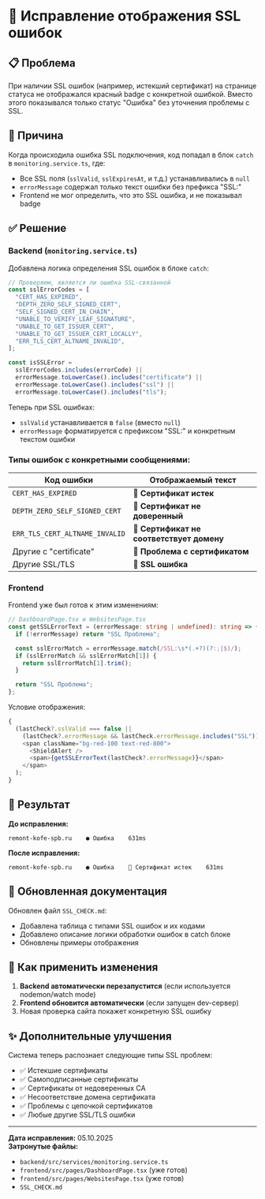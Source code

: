 # 🔧 Исправление отображения SSL ошибок

## 📋 Проблема

При наличии SSL ошибок (например, истекший сертификат) на странице статуса не отображался красный badge с конкретной ошибкой. Вместо этого показывался только статус "Ошибка" без уточнения проблемы с SSL.

## 🎯 Причина

Когда происходила ошибка SSL подключения, код попадал в блок `catch` в `monitoring.service.ts`, где:

- Все SSL поля (`sslValid`, `sslExpiresAt`, и т.д.) устанавливались в `null`
- `errorMessage` содержал только текст ошибки без префикса "SSL:"
- Frontend не мог определить, что это SSL ошибка, и не показывал badge

## ✅ Решение

### Backend (`monitoring.service.ts`)

Добавлена логика определения SSL ошибок в блоке `catch`:

```typescript
// Проверяем, является ли ошибка SSL-связанной
const sslErrorCodes = [
  "CERT_HAS_EXPIRED",
  "DEPTH_ZERO_SELF_SIGNED_CERT",
  "SELF_SIGNED_CERT_IN_CHAIN",
  "UNABLE_TO_VERIFY_LEAF_SIGNATURE",
  "UNABLE_TO_GET_ISSUER_CERT",
  "UNABLE_TO_GET_ISSUER_CERT_LOCALLY",
  "ERR_TLS_CERT_ALTNAME_INVALID",
];

const isSSLError =
  sslErrorCodes.includes(errorCode) ||
  errorMessage.toLowerCase().includes("certificate") ||
  errorMessage.toLowerCase().includes("ssl") ||
  errorMessage.toLowerCase().includes("tls");
```

Теперь при SSL ошибках:

- `sslValid` устанавливается в `false` (вместо `null`)
- `errorMessage` форматируется с префиксом "SSL:" и конкретным текстом ошибки

### Типы ошибок с конкретными сообщениями:

| Код ошибки                     | Отображаемый текст                        |
| ------------------------------ | ----------------------------------------- |
| `CERT_HAS_EXPIRED`             | 🔴 **Сертификат истек**                   |
| `DEPTH_ZERO_SELF_SIGNED_CERT`  | 🔴 **Сертификат не доверенный**           |
| `ERR_TLS_CERT_ALTNAME_INVALID` | 🔴 **Сертификат не соответствует домену** |
| Другие с "certificate"         | 🔴 **Проблема с сертификатом**            |
| Другие SSL/TLS                 | 🔴 **SSL ошибка**                         |

### Frontend

Frontend уже был готов к этим изменениям:

```typescript
// DashboardPage.tsx и WebsitesPage.tsx
const getSSLErrorText = (errorMessage: string | undefined): string => {
  if (!errorMessage) return "SSL Проблема";

  const sslErrorMatch = errorMessage.match(/SSL:\s*(.+?)(?:;|$)/);
  if (sslErrorMatch && sslErrorMatch[1]) {
    return sslErrorMatch[1].trim();
  }

  return "SSL Проблема";
};
```

Условие отображения:

```typescript
{
  (lastCheck?.sslValid === false ||
    (lastCheck?.errorMessage && lastCheck.errorMessage.includes("SSL"))) && (
    <span className="bg-red-100 text-red-800">
      <ShieldAlert />
      <span>{getSSLErrorText(lastCheck?.errorMessage)}</span>
    </span>
  );
}
```

## 🎨 Результат

**До исправления:**

```
remont-kofe-spb.ru    ● Ошибка    631ms
```

**После исправления:**

```
remont-kofe-spb.ru    ● Ошибка    🔴 Сертификат истек    631ms
```

## 📝 Обновленная документация

Обновлен файл `SSL_CHECK.md`:

- Добавлена таблица с типами SSL ошибок и их кодами
- Добавлено описание логики обработки ошибок в catch блоке
- Обновлены примеры отображения

## 🚀 Как применить изменения

1. **Backend автоматически перезапустится** (если используется nodemon/watch mode)
2. **Frontend обновится автоматически** (если запущен dev-сервер)
3. Новая проверка сайта покажет конкретную SSL ошибку

## ✨ Дополнительные улучшения

Система теперь распознает следующие типы SSL проблем:

- ✅ Истекшие сертификаты
- ✅ Самоподписанные сертификаты
- ✅ Сертификаты от недоверенных CA
- ✅ Несоответствие домена сертификата
- ✅ Проблемы с цепочкой сертификатов
- ✅ Любые другие SSL/TLS ошибки

---

**Дата исправления:** 05.10.2025  
**Затронутые файлы:**

- `backend/src/services/monitoring.service.ts`
- `frontend/src/pages/DashboardPage.tsx` (уже готов)
- `frontend/src/pages/WebsitesPage.tsx` (уже готов)
- `SSL_CHECK.md`
